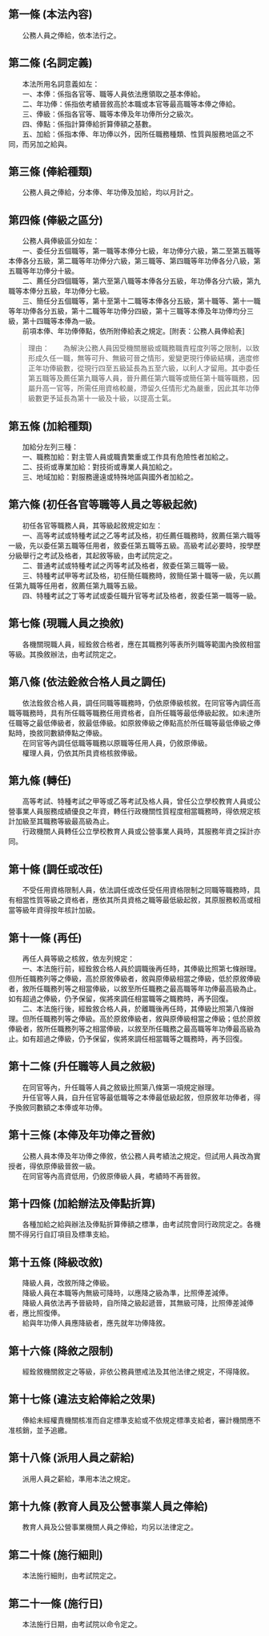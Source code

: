 第一條 (本法內容)
-----------------
　　公務人員之俸給，依本法行之。  


第二條 (名詞定義)
-----------------
　　本法所用名詞意義如左：  
　　一、本俸：係指各官等、職等人員依法應領取之基本俸給。  
　　二、年功俸：係指依考績晉敘高於本職或本官等最高職等本俸之俸給。  
　　三、俸級：係指各官等、職等本俸及年功俸所分之級次。  
　　四、俸點：係指計算俸給折算俸額之基數。  
　　五、加給：係指本俸、年功俸以外，因所任職務種類、性質與服務地區之不同，而另加之給與。  


第三條 (俸給種類)
-----------------
　　公務人員之俸給，分本俸、年功俸及加給，均以月計之。  


第四條 (俸級之區分)
-------------------
　　公務人員俸級區分如左：  
　　一、委任分五個職等，第一職等本俸分七級，年功俸分六級，第二至第五職等本俸各分五級，第二職等年功俸分六級，第三職等、第四職等年功俸各分八級，第五職等年功俸分十級。  
　　二、薦任分四個職等，第六至第八職等本俸各分五級，年功俸各分六級，第九職等本俸分五級，年功俸分七級。  
　　三、簡任分五個職等，第十至第十二職等本俸各分五級，第十職等、第十一職等年功俸各分五級，第十二職等年功俸分四級，第十三職等本俸及年功俸均分三級，第十四職等本俸為一級。  
　　前項本俸、年功俸俸點，依所附俸給表之規定。[附表：公務人員俸給表]  
> 理由：　　為解決公務人員因受機關層級或職務職責程度列等之限制，以致形成久任一職，無等可升、無級可晉之情形，爰變更現行俸級結構，適度修正年功俸級數，從現行四至五級延長為五至六級，以利人才留用。其中委任第五職等及薦任第九職等人員，晉升薦任第六職等或簡任第十職等職務，因屬升高一官等，所需任用資格較嚴，滯留久任情形尤為嚴重，因此其年功俸級數更予延長為第十一級及十級，以提高士氣。



第五條 (加給種類)
-----------------
　　加給分左列三種：  
　　一、職務加給：對主管人員或職責繁重或工作具有危險性者加給之。  
　　二、技術或專業加給：對技術或專業人員加給之。  
　　三、地域加給：對服務邊遠或特殊地區與國外者加給之。  


第六條 (初任各官等職等人員之等級起敘)
-------------------------------------
　　初任各官等職務人員，其等級起敘規定如左：  
　　一、高等考試或特種考試之乙等考試及格，初任薦任職務時，敘薦任第六職等一級，先以委任第五職等任用者，敘委任第五職等五級。高級考試必要時，按學歷分級舉行之考試及格者，其起敘等級，由考試院定之。  
　　二、普通考試或特種考試之丙等考試及格者，敘委任第三職等一級。  
　　三、特種考試甲等考試及格，初任簡任職務時，敘簡任第十職等一級，先以薦任第九職等任用者，敘薦任第九職等五級。  
　　四、特種考試之丁等考試或委任職升官等考試及格者，敘委任第一職等一級。  


第七條 (現職人員之換敘)
-----------------------
　　各機關現職人員，經銓敘合格者，應在其職務列等表所列職等範圍內換敘相當等級。其換敘辦法，由考試院定之。  


第八條 (依法銓敘合格人員之調任)
-------------------------------
　　依法銓敘合格人員，調任同職等職務時，仍依原俸級核敘。在同官等內調任高職等職務時，具有所任職等職務任用資格者，自所任職等最低俸級起敘。如未達所任職等之最低俸級者，敘最低俸級。如原敘俸級之俸點高於所任職等最低俸級之俸點時，換敘同數額俸點之俸級。  
　　在同官等內調任低職等職務以原職等任用人員，仍敘原俸級。  
　　權理人員，仍依其所具資格核敘俸級。  


第九條 (轉任)
-------------
　　高等考試、特種考試之甲等或乙等考試及格人員，曾任公立學校教育人員或公營事業人員服務成績優良之年資，轉任行政機關性質程度相當職務時，得依規定核計加級至其職務等級最高級為止。  
　　行政機關人員轉任公立學校教育人員或公營事業人員時，其服務年資之採計亦同。  


第十條 (調任或改任)
-------------------
　　不受任用資格限制人員，依法調任或改任受任用資格限制之同職等職務時，具有相當性質等級之資格者，應依其所具資格之職等最低級起敘，其原服務較高或相當等級年資得按年核計加級。  


第十一條 (再任)
---------------
　　再任人員等級之核敘，依左列規定：  
　　一、本法施行前，經銓敘合格人員於調職後再任時，其俸級比照第七條辦理。但所任職務列等之俸級，高於原敘俸級者，敘與原俸級相當之俸級，低於原敘俸級者，敘所任職務列等之相當俸級，以敘至所任職務之最高職等年功俸最高級為止。如有超過之俸級，仍予保留，俟將來調任相當職等之職務時，再予回復。  
　　二、本法施行後，經銓敘合格人員，於離職後再任時，其俸級比照第八條辦理。但所任職務列等之俸級。高於原敘俸級者，敘與原俸級相當之俸級；低於原敘俸級者，敘所任職務列等之相當俸級，以敘至所任職務之最高職等年功俸最高級為止。如有超過之俸級，仍予保留，俟將來調任相當職等之職務時，再予回復。  


第十二條 (升任職等人員之敘級)
-----------------------------
　　在同官等內，升任職等人員之敘級比照第八條第一項規定辦理。  
　　升任官等人員，自升任官等最低職等之本俸最低級起敘，但原敘年功俸者，得予換敘同數額之本俸或年功俸。  


第十三條 (本俸及年功俸之晉敘)
-----------------------------
　　公務人員本俸及年功俸之俸敘，依公務人員考績法之規定。但試用人員改為實授者，得依原俸級晉敘一級。  
　　在同官等內高資低用，仍敘原俸級人員，考績時不再晉敘。  


第十四條 (加給辦法及俸點折算)
-----------------------------
　　各種加給之給與辦法及俸點折算俸額之標準，由考試院會同行政院定之。各機關不得另行自訂項目及標準支給。  


第十五條 (降級改敘)
-------------------
　　降級人員，改敘所降之俸級。  
　　降級人員在本職等內無級可降時，以應降之級為準，比照俸差減俸。  
　　降級人員依法再予晉級時，自所降之級起遞晉，其無級可降，比照俸差減俸者，應比照復俸。  
　　給與年功俸人員應降級者，應先就年功俸降敘。  


第十六條 (降敘之限制)
---------------------
　　經銓敘機關敘定之等級，非依公務員懲戒法及其他法律之規定，不得降敘。  


第十七條 (違法支給俸給之效果)
-----------------------------
　　俸給未經權責機關核准而自定標準支給或不依規定標準支給者，審計機關應不准核銷，並予追繳。  


第十八條 (派用人員之薪給)
-------------------------
　　派用人員之薪給，準用本法之規定。  


第十九條 (教育人員及公營事業人員之俸給)
---------------------------------------
　　教育人員及公營事業機關人員之俸給，均另以法律定之。  


第二十條 (施行細則)
-------------------
　　本法施行細則，由考試院定之。  


第二十一條 (施行日)
-------------------
　　本法施行日期，由考試院以命令定之。
